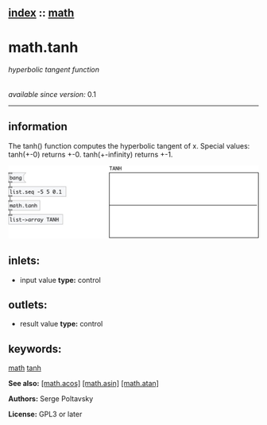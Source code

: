 [index](index.html) :: [math](category_math.html)
---

# math.tanh

###### hyperbolic tangent function

*available since version:* 0.1

---


## information
The tanh() function computes the hyperbolic tangent of x.
Special values:
tanh(+-0) returns +-0.
tanh(+-infinity) returns +-1.



[![example](../examples/img/math.tanh.jpg)](../examples/pd/math.tanh.pd)









## inlets:

* input value 
__type:__ control<br>



## outlets:

* result value
__type:__ control<br>



## keywords:

[math](keywords/math.html)
[tanh](keywords/tanh.html)



**See also:**
[\[math.acos\]](math.acos.html)
[\[math.asin\]](math.asin.html)
[\[math.atan\]](math.atan.html)




**Authors:** Serge Poltavsky




**License:** GPL3 or later





